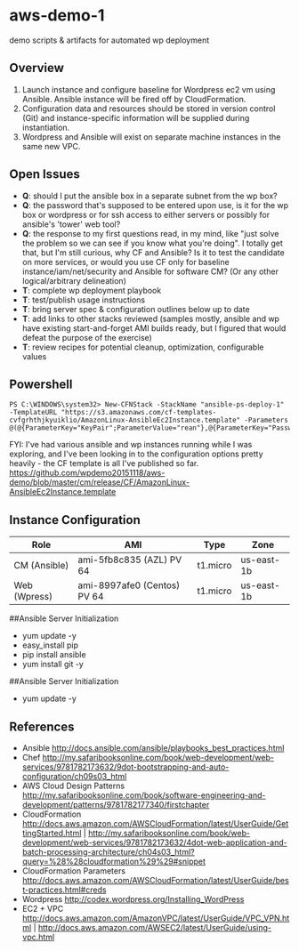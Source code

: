 # aws-demo-1
demo scripts &amp; artifacts for automated wp deployment

## Overview
1. Launch instance and configure baseline for Wordpress ec2 vm using Ansible. Ansible instance will be fired off by CloudFormation.
2. Configuration data and resources should be stored in version control (Git) and instance-specific information will be supplied during instantiation.
3. Wordpress and Ansible will exist on separate machine instances in the same new VPC.

## Open Issues
* **Q**: should I put the ansible box in a separate subnet from the wp box?
* **Q**: the password that's supposed to be entered upon use, is it for the wp box or wordpress or for ssh access to either servers or possibly for ansible's 'tower' web tool?
* **Q**: the response to my first questions read, in my mind, like "just solve the problem so we can see if you know what you're doing". I totally get that, but I'm still curious, why CF and Ansible? Is it to test the candidate on more services, or would you use CF only for baseline instance/iam/net/security and Ansible for software CM? (Or any other logical/arbitrary delineation)
* **T**: complete wp deployment playbook
* **T**: test/publish usage instructions
* **T**: bring server spec & configuration outlines below up to date
* **T**: add links to other stacks reviewed (samples mostly, ansible and wp have existing start-and-forget AMI builds ready, but I figured that would defeat the purpose of the exercise)
* **T**: review recipes for potential cleanup, optimization, configurable values

## Powershell
    PS C:\WINDOWS\system32> New-CFNStack -StackName "ansible-ps-deploy-1" -TemplateURL "https://s3.amazonaws.com/cf-templates-cvfgrhthjkyuiklio/AmazonLinux-AnsibleEc2Instance.template" -Parameters @(@{ParameterKey="KeyPair";ParameterValue="rean"},@{ParameterKey="Password";ParameterValue="0a2z45b67y8"})

FYI: I've had various ansible and wp instances running while I was exploring, and I've been looking in to the configuration options pretty heavily - the CF template is all I've published so far. https://github.com/wpdemo20151118/aws-demo/blob/master/cm/release/CF/AmazonLinux-AnsibleEc2Instance.template

## Instance Configuration

Role | AMI | Type | Zone
---|---|---|---
CM (Ansible) | ami-5fb8c835 (AZL) PV 64| t1.micro | us-east-1b
Web (Wpress) | ami-8997afe0 (Centos) PV 64|t1.micro|us-east-1b

##Ansible Server Initialization
  * yum update -y
  * easy_install pip
  * pip install ansible
  * yum install git -y

##Ansible Server Initialization
* yum update -y

## References
* Ansible http://docs.ansible.com/ansible/playbooks_best_practices.html
* Chef http://my.safaribooksonline.com/book/web-development/web-services/9781782173632/9dot-bootstrapping-and-auto-configuration/ch09s03_html
* AWS Cloud Design Patterns  http://my.safaribooksonline.com/book/software-engineering-and-development/patterns/9781782177340/firstchapter
* CloudFormation http://docs.aws.amazon.com/AWSCloudFormation/latest/UserGuide/GettingStarted.html | http://my.safaribooksonline.com/book/web-development/web-services/9781782173632/4dot-web-application-and-batch-processing-architecture/ch04s03_html?query=%28%28cloudformation%29%29#snippet
* CloudFormation Parameters http://docs.aws.amazon.com/AWSCloudFormation/latest/UserGuide/best-practices.html#creds
* Wordpress http://codex.wordpress.org/Installing_WordPress
* EC2 + VPC http://docs.aws.amazon.com/AmazonVPC/latest/UserGuide/VPC_VPN.html |  http://docs.aws.amazon.com/AWSEC2/latest/UserGuide/using-vpc.html
